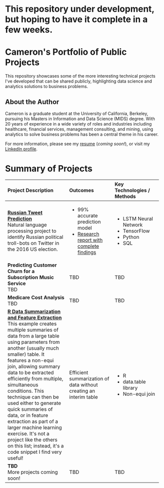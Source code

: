 # This repository under development, but hoping to have it complete in a few weeks.

# Cameron's Portfolio of Public Projects
This repository showcases some of the more interesting technical projects I've developed that can be shared publicly, highlighting data science and analytics solutions to business problems.

## About the Author
Cameron is a graduate student at the University of California, Berkeley, pursuing his Masters in Information and Data Science (MIDS) degree. With 20 years of experience in a wide variety of roles and industries including healthcare, financial services, management consulting, and mining, using analytics to solve business problems has been a central theme in his career.

For more information, please see my [resume](https://github.com/camkennedy/Portfolio/blob/master/Resume_Coming_Soon.txt) (*coming soon!*), or visit my [LinkedIn profile](https://www.linkedin.com/in/cameron-kennedy-a936283/).

# Summary of Projects

| Project Description | Outcomes | Key Technologies / Methods |
|:-|:-|:-|
|[**Russian Tweet Prediction**](https://github.com/camkennedy/Portfolio/tree/master/RussianTweetPrediction)<br>Natural language processing project to identify Russian political troll-bots on Twitter in the 2016 US election.</br>|<ul><li>99% accurate prediction model</li><li>[Research report with complete findings](https://github.com/camkennedy/Portfolio/blob/master/RussianTweetPrediction/Project%20Final%20Paper.pdf)</li></ul>|<ul><li>LSTM Neural Network</li><li>TensorFlow</li><li>Python</li><li>SQL</li></ul>|
|**Predicting Customer Churn for a Subscription Music Service**<br>TBD|TBD|TBD|
|**Medicare Cost Analysis**<br>TBD|TBD|TBD|
|[**R Data Summarization and Feature Extraction**](https://github.com/camkennedy/Portfolio/tree/master/R_FeatureExtraction)<br>This example creates multiple summaries of data from a large table using parameters from another (usually much smaller) table. It features a non-equi join, allowing summary data to be extracted efficiently from multiple, simultaneous conditions. This technique can then be used either to generate quick summaries of data, or in feature extraction as part of a larger machine learning exercise. It's not a project like the others on this list; instead, it's a code snippet I find very useful!|Efficient summarization of data without creating an interim table|<ul><li>R</li><li>data.table library</li><li>Non-equi join</li></ul>|
|**TBD**<br>More projects coming soon!<img width=100/>|TBD<img width=1200/>|TBD<img width=1200/>|
